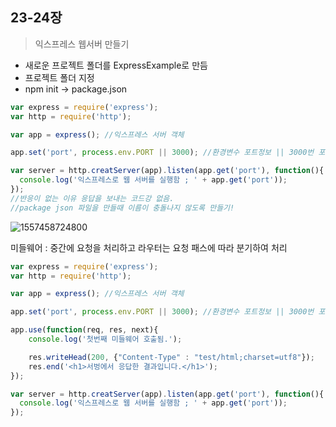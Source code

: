 ## 23-24장

> 익스프레스 웹서버 만들기

- 새로운 프로젝트 폴더를 ExpressExample로 만듬
- 프로젝트 폴더 지정
- npm init -> package.json 



```javascript
var express = require('express');
var http = require('http');

var app = express(); //익스프레스 서버 객체

app.set('port', process.env.PORT || 3000); //환경변수 포트정보 || 3000번 포트  속성을 설정

var server = http.creatServer(app).listen(app.get('port'), function(){
  console.log('익스프레스로 웹 서버를 실행함 ; ' + app.get('port'));
});
//반응이 없는 이유 응답을 보내는 코드강 없음.
//package json 파일을 만들때 이름이 충돌나지 않도록 만들기!
```

![1557458724800](C:\Users\정병재\AppData\Roaming\Typora\typora-user-images\1557458724800.png)

미들웨어 : 중간에 요청을 처리하고 라우터는 요청 패스에 따라 분기하여 처리

```javascript
var express = require('express');
var http = require('http');

var app = express(); //익스프레스 서버 객체

app.set('port', process.env.PORT || 3000); //환경변수 포트정보 || 3000번 포트  속성을 설정

app.use(function(req, res, next){
    console.log('첫번째 미들웨어 호출됨.');

    res.writeHead(200, {"Content-Type" : "test/html;charset=utf8"});
    res.end('<h1>서벙에서 응답한 결과입니다.</h1>');
});

var server = http.creatServer(app).listen(app.get('port'), function(){
  console.log('익스프레스로 웹 서버를 실행함 ; ' + app.get('port'));
});

```



